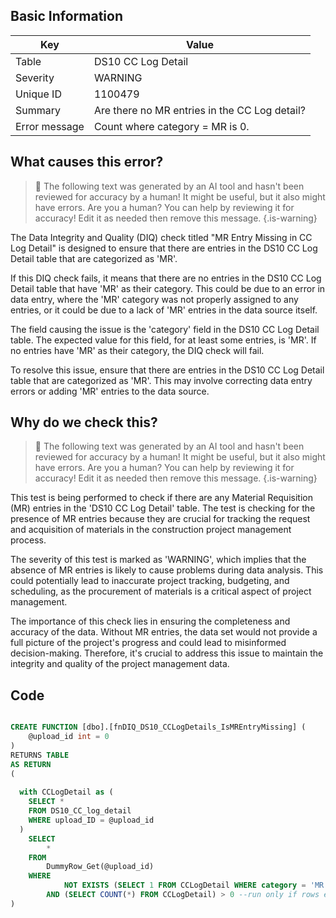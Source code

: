 ## Basic Information
| Key         | Value          |
|-------------|----------------|
| Table       | DS10 CC Log Detail |
| Severity    | WARNING |
| Unique ID   | 1100479   |
| Summary     | Are there no MR entries in the CC Log detail? |
| Error message | Count where category = MR is 0. |

## What causes this error?

> :robot: The following text was generated by an AI tool and hasn't been reviewed for accuracy by a human! It might be useful, but it also might have errors. Are you a human? You can help by reviewing it for accuracy! Edit it as needed then remove this message.
{.is-warning}

The Data Integrity and Quality (DIQ) check titled "MR Entry Missing in CC Log Detail" is designed to ensure that there are entries in the DS10 CC Log Detail table that are categorized as 'MR'. 

If this DIQ check fails, it means that there are no entries in the DS10 CC Log Detail table that have 'MR' as their category. This could be due to an error in data entry, where the 'MR' category was not properly assigned to any entries, or it could be due to a lack of 'MR' entries in the data source itself.

The field causing the issue is the 'category' field in the DS10 CC Log Detail table. The expected value for this field, for at least some entries, is 'MR'. If no entries have 'MR' as their category, the DIQ check will fail. 

To resolve this issue, ensure that there are entries in the DS10 CC Log Detail table that are categorized as 'MR'. This may involve correcting data entry errors or adding 'MR' entries to the data source.
## Why do we check this?

> :robot: The following text was generated by an AI tool and hasn't been reviewed for accuracy by a human! It might be useful, but it also might have errors. Are you a human? You can help by reviewing it for accuracy! Edit it as needed then remove this message.
{.is-warning}

This test is being performed to check if there are any Material Requisition (MR) entries in the 'DS10 CC Log Detail' table. The test is checking for the presence of MR entries because they are crucial for tracking the request and acquisition of materials in the construction project management process. 

The severity of this test is marked as 'WARNING', which implies that the absence of MR entries is likely to cause problems during data analysis. This could potentially lead to inaccurate project tracking, budgeting, and scheduling, as the procurement of materials is a critical aspect of project management. 

The importance of this check lies in ensuring the completeness and accuracy of the data. Without MR entries, the data set would not provide a full picture of the project's progress and could lead to misinformed decision-making. Therefore, it's crucial to address this issue to maintain the integrity and quality of the project management data.
## Code

```sql

CREATE FUNCTION [dbo].[fnDIQ_DS10_CCLogDetails_IsMREntryMissing] (
	@upload_id int = 0
)
RETURNS TABLE
AS RETURN
(
	
  with CCLogDetail as (
    SELECT *
    FROM DS10_CC_log_detail 
    WHERE upload_ID = @upload_id
  )
	SELECT 
        *
    FROM 
        DummyRow_Get(@upload_id)
    WHERE 
            NOT EXISTS (SELECT 1 FROM CCLogDetail WHERE category = 'MR')
        AND (SELECT COUNT(*) FROM CCLogDetail) > 0 --run only if rows exist in DS10
)
```
